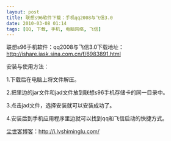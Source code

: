 ```yaml
---
layout: post
title: 联想s96软件下载：手机qq2008与飞信3.0
date: 2010-03-08 01:14
tags: [QQ, 下载, 手机, 电脑网络, 飞信]
---
```

联想s96手机软件：qq2008与飞信3.0下载地址：<a href="http://ishare.iask.sina.com.cn/f/6983891.html" target="_blank">http://ishare.iask.sina.com.cn/f/6983891.html</a>

安装与使用方法：

1.下载后在电脑上将文件解压。

2.把里边的jar文件和jad文件放到联想s96手机存储卡的同一目录中。

3.点击jad文件，选择安装就可以安装成功了。

4.安装后到手机应用程序里边就可以找到qq和飞信启动的快捷方式。

<a href="http://i.lvshiminglu.com/">尘世客博客</a>：<a href="http://i.lvshiminglu.com/">http://i.lvshiminglu.com/</a>

